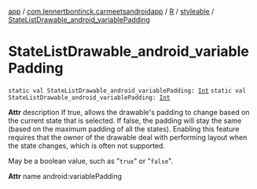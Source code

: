 [app](../../../index.md) / [com.lennertbontinck.carmeetsandroidapp](../../index.md) / [R](../index.md) / [styleable](index.md) / [StateListDrawable_android_variablePadding](./-state-list-drawable_android_variable-padding.md)

# StateListDrawable_android_variablePadding

`static val StateListDrawable_android_variablePadding: `[`Int`](https://kotlinlang.org/api/latest/jvm/stdlib/kotlin/-int/index.html)
`static val StateListDrawable_android_variablePadding: `[`Int`](https://kotlinlang.org/api/latest/jvm/stdlib/kotlin/-int/index.html)

**Attr**
description If true, allows the drawable's padding to change based on the current state that is selected. If false, the padding will stay the same (based on the maximum padding of all the states). Enabling this feature requires that the owner of the drawable deal with performing layout when the state changes, which is often not supported.

May be a boolean value, such as "`true`" or "`false`".

**Attr**
name android:variablePadding

